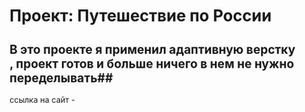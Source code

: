 # Проект: Путешествие по России

## В это проекте я применил адаптивную верстку , проект готов и больше ничего в нем не нужно переделывать##
ссылка на сайт -

